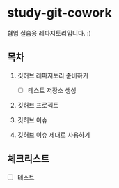 # study-git-cowork
협업 실습용 레파지토리입니다. :)


## 목차
1. 깃허브 레파지토리 준비하기

   - [ ] 테스트 저장소 생성
4. 깃허브 프로젝트
5. 깃허브 이슈
6. 깃허브 이슈 제대로 사용하기

## 체크리스트
- [ ] 테스트
